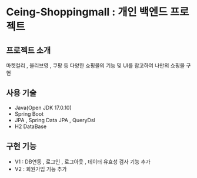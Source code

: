 # Ceing-Shoppingmall : 개인 백엔드 프로젝트
## 프로젝트 소개
마켓컬리 , 올리브영 , 쿠팡 등 다양한 쇼핑몰의 기능 및 UI를 참고하여 나만의 쇼핑몰 구현


## 사용 기술
- Java(Open JDK 17.0.10)
- Spring Boot
- JPA , Spring Data JPA , QueryDsl
- H2 DataBase


## 구현 기능
- V1 : DB연동 , 로그인 , 로그아웃 , 데이터 유효성 검사 기능 추가
- V2 : 회원가입 기능 추가

